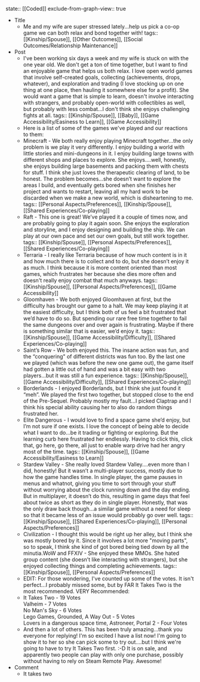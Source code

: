state:: [[Coded]]
exclude-from-graph-view:: true

- Title
  - Me and my wife are super stressed lately...help us pick a co-op game we can both relax and bond together with!
    tags:: [[Kinship/Spouse]], [[Other Outcomes]], [[Social Outcomes/Relationship Maintenance]]
- Post
  - I've been working six days a week and my wife is stuck on with the one year old. We don't get a ton of time together, but I want to find an enjoyable game that helps us both relax. I love open world games that involve self-created goals, collecting (achievements, drops, whatever), and exploration and trading (I love stocking up on one thing at one place, then hauling it somewhere else for a profit). She would want a game that is simple to learn, doesn't involve interacting with strangers, and probably open-world with collectibles as well, but probably with less combat...I don't think she enjoys challenging fights at all.
    tags:: [[Kinship/Spouse]], [[Baby]], [[Game Accessibility/Easiness to Learn]], [[Game Accessibility]]
  - Here is a list of some of the games we've played and our reactions to them:
  - Minecraft - We both really enjoy playing Minecraft together…the only problem is we play it very differently. I enjoy building a world with little stories and mini-dungeons in it. I enjoy building large towns with different shops and places to explore. She enjoys….well, honestly, she enjoys building large basements and packing them with chests for stuff. I think she just loves the therapeutic clearing of land, to be honest. The problem becomes…she doesn’t want to explore the areas I build, and eventually gets bored when she finishes her project and wants to restart, leaving all my hard work to be discarded when we make a new world, which is disheartening to me.
    tags:: [[Personal Aspects/Preferences]], [[Kinship/Spouse]], [[Shared Experiences/Co-playing]]
  - Raft - This one is great! We’ve played it a couple of times now, and are probably going to play it again soon. She enjoys the exploration and storyline, and I enjoy designing and building the ship. We can play at our own pace and set our own goals, but still work together.
    tags:: [[Kinship/Spouse]], [[Personal Aspects/Preferences]], [[Shared Experiences/Co-playing]]
  - Terraria - I really like Terraria because of how much content is in it and how much there is to collect and to do, but she doesn’t enjoy it as much. I think because it is more content oriented than most games, which frustrates her because she dies more often and doesn't really enjoy combat that much anyways.
    tags:: [[Kinship/Spouse]], [[Personal Aspects/Preferences]], [[Game Accessibility]]
  - Gloomhaven - We both enjoyed Gloomhaven at first, but the difficulty has brought our game to a halt. We may keep playing it at the easiest difficulty, but I think both of us feel a bit frustrated that we’d have to do so. But spending our rare free time together to fail the same dungeons over and over again is frustrating. Maybe if there is something similar that is easier, we’d enjoy it.
    tags:: [[Kinship/Spouse]], [[Game Accessibility/Difficulty]], [[Shared Experiences/Co-playing]]
  - Saint’s Row - We both enjoyed this. The insane action was fun, and the “conquering" of different districts was fun too. By the last one we played (which was before the new one game out), the game itself had gotten a little out of hand and was a bit easy with two players...but it was still a fun experience.
    tags:: [[Kinship/Spouse]], [[Game Accessibility/Difficulty]], [[Shared Experiences/Co-playing]]
  - Borderlands - I enjoyed Borderlands, but I think she just found it “meh”. We played the first two together, but stopped close to the end of the Pre-Sequel. Probably mostly my fault…I picked Claptrap and I think his special ability causing her to also do random things frustrated her.
  - Elite Dangerous - I would love to find a space game she’d enjoy, but I’m not sure if one exists. I love the concept of being able to decide what I want to do…be it trading or fighting or exploring. But the learning curb here frustrated her endlessly. Having to click this, click that, go here, go there, all just to enable warp drive had her angry most of the time.
    tags:: [[Kinship/Spouse]], [[Game Accessibility/Easiness to Learn]]
  - Stardew Valley - She really loved Stardew Valley….even more than I did, honestly! But it wasn’t a multi-player success, mostly due to how the game handles time. In single player, the game pauses in menus and whatnot, giving you time to sort through your stuff without worrying about the clock running down and the day ending. But in multiplayer, it doesn’t do this, resulting in game days that feel about twice as short as they do in single player. Honestly, that was the only draw back though…a similar game without a need for sleep so that it became less of an issue would probably go over well.
    tags:: [[Kinship/Spouse]], [[Shared Experiences/Co-playing]], [[Personal Aspects/Preferences]]
  - Civilization - I thought this would be right up her alley, but I think she was mostly bored by it. Since it involves a lot more "moving parts", so to speak, I think she kind of got bored being tied down by all the minutia.WoW and FFXIV - She enjoyed these MMOs. She hated group content (she doesn’t like interacting with strangers), but she enjoyed collecting things and completing achievements.
    tags:: [[Kinship/Spouse]], [[Personal Aspects/Preferences]]
  - EDIT: For those wondering, I've counted up some of the votes. It isn't perfect...I probably missed some, but by FAR It Takes Two is the most recommended. VERY Recommended:
  - It Takes Two - 19 Votes  
    Valheim - 7 Votes  
    No Man's Sky - 6 Votes  
    Lego Games, Grounded, A Way Out - 5 Votes  
    Lovers in a dangerous space time, Astroneer, Portal 2 - Four Votes
  - And then a lot of others. This has been truly amazing...thank you everyone for replying! I'm so excited I have a list now! I'm going to show it to her so she can pick some to try out....but I think we're going to have to try It Takes Two first. :-D It is on sale, and apparently two people can play with only one purchase, possibly without having to rely on Steam Remote Play. Awesome!
- Comment
  - It takes two
